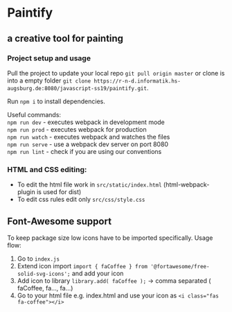 # Paintify
## a creative tool for painting

### Project setup and usage

Pull the project to update your local repo `git pull origin master` or clone is
into a empty folder `git clone https://r-n-d.informatik.hs-augsburg.de:8080/javascript-ss19/paintify.git`.

Run `npm i` to install dependencies.

Useful commands:<br>
`npm run dev`   - executes webpack in development mode<br>
`npm run prod`  - executes webpack for production<br>
`npm run watch` - executes webpack and watches the files<br>
`npm run serve` - use a webpack dev server on port 8080<br>
`npm run lint`  - check if you are using our conventions

### HTML and CSS editing:

+ To edit the html file work in `src/static/index.html` (html-webpack-plugin is used for dist)
+ To edit css rules edit only `src/css/style.css`

## Font-Awesome support

To keep package size low icons have to be imported specifically.
Usage flow:

1. Go to `index.js`
2. Extend icon import `import { faCoffee } from '@fortawesome/free-solid-svg-icons';` and add your icon
3. Add icon to library `library.add( faCoffee );` -> comma separated ( faCoffee, fa..., fa...)
4. Go to your html file e.g. index.html and use your icon as `<i class="fas fa-coffee"></i>`